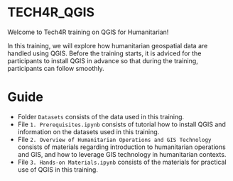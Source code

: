 # TECH4R_QGIS

Welcome to Tech4R training on QGIS for Humanitarian!

In this training, we will explore how humanitarian geospatial data are handled using QGIS. 
Before the training starts, it is adviced for the participants to install QGIS in advance so that during the training, participants can follow smoothly.

# Guide
* Folder `Datasets` consists of the data used in this training.
* File `1. Prerequisites.ipynb` consists of tutorial how to install QGIS and information on the datasets used in this training.
* File `2. Overview of Humanitarian Operations and GIS Technology` consists of materials regarding introduction to humanitarian operations and GIS, and how to leverage GIS technology in humanitarian contexts.
* File `3. Hands-on Materials.ipynb` consists of the materials for practical use of QGIS in this training.

